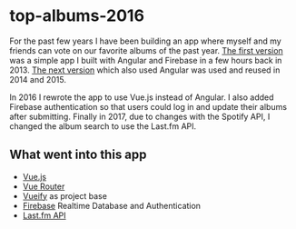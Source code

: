 # top-albums-2016

For the past few years I have been building an app where myself and my friends can vote on our favorite albums of the past year. [The first version](http://andrewlaskey.github.io/top5-albums/) was a simple app I built with Angular and Firebase in a few hours back in 2013. [The next version](http://andrewlaskey.github.io/top5-best-albums/) which also used Angular was used and reused in 2014 and 2015.

In 2016 I rewrote the app to use Vue.js instead of Angular. I also added Firebase authentication so that users could log in and update their albums after submitting. Finally in 2017, due to changes with the Spotify API, I changed the album search to use the Last.fm API.

## What went into this app

* [Vue.js](https://vuejs.org/v2/guide/)
* [Vue Router](https://router.vuejs.org/en/)
* [Vueify](https://github.com/vuejs/vueify) as project base
* [Firebase](https://firebase.google.com/) Realtime Database and Authentication
* [Last.fm API](https://www.last.fm/api)
